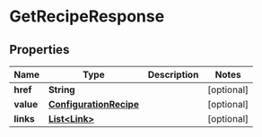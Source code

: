 

# GetRecipeResponse

## Properties

Name | Type | Description | Notes
------------ | ------------- | ------------- | -------------
**href** | **String** |  |  [optional]
**value** | [**ConfigurationRecipe**](ConfigurationRecipe.md) |  |  [optional]
**links** | [**List&lt;Link&gt;**](Link.md) |  |  [optional]



